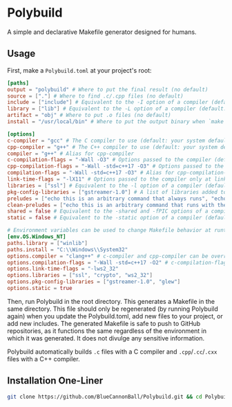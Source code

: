 # Polybuild
A simple and declarative Makefile generator designed for humans.

## Usage
First, make a `Polybuild.toml` at your project's root:
```toml
[paths]
output = "polybuild" # Where to put the final result (no default)
source = ["."] # Where to find .c/.cpp files (no default)
include = ["include"] # Equivalent to the -I option of a compiler (default: empty)
library = ["lib"] # Equivalent to the -L option of a compiler (default: your system default C++ library paths)
artifact = "obj" # Where to put .o files (no default)
install = "/usr/local/bin" # Where to put the output binary when `make install` is executed (default: empty)

[options]
c-compiler = "gcc" # The C compiler to use (default: your system default C compiler)
cpp-compiler = "g++" # The C++ compiler to use (default: your system default C++ compiler)
compiler = "g++" # Alias for cpp-compiler
c-compilation-flags = "-Wall -O3" # Options passed to the compiler (default: your system default C compiler flags)
cpp-compilation-flags = "-Wall -std=c++17 -O3" # Options passed to the compiler (default: your system default C++ compiler flags)
compilation-flags = "-Wall -std=c++17 -O3" # Alias for cpp-compilation-flags
link-time-flags = "-lX11" # Options passed to the compiler only at link time, placed after /link on Windows (defaylt: empty)
libraries = ["ssl"] # Equivalent to the -l option of a compiler (default: empty)
pkg-config-libraries = ["gstreamer-1.0"] # A list of libraries added to `compilation-flags` and `libraries` with `pkg-config`
preludes = ["echo this is an arbitrary command that always runs", "echo these commands may execute in parallel"] # (default: empty)
clean-preludes = ["echo this is an arbitrary command that runs with the clean target"] # (default: empty)
shared = false # Equivalent to the -shared and -fPIC options of a compiler (default: false)
static = false # Equivalent to the -static option of a compiler (default: false)

# Environment variables can be used to change Makefile behavior at runtime
[env.OS.Windows_NT]
paths.library = ["winlib"]
paths.install = "C:\\Windows\\System32"
options.compiler = "clang++" # c-compiler and cpp-compiler can be overrided as well
options.compilation-flags = "-Wall -std=c++17 -O2" # c-compilation-flags and cpp-compilation-flags can be overrided as well
options.link-time-flags = "-lws2_32"
options.libraries = ["ssl", "crypto", "ws2_32"]
options.pkg-config-libraries = ["gstreamer-1.0", "glew"]
options.static = true
```
Then, run Polybuild in the root directory. This generates a Makefile in the same directory. This file should only be regenerated (by running Polybuild again) when you update the Polybuild.toml, add new files to your project, or add new includes. The generated Makefile is safe to push to GitHub repositories, as it functions the same regardless of the environment in which it was generated. It does not divulge any sensitive information.

Polybuild automatically builds `.c` files with a C compiler and `.cpp`/`.cc`/`.cxx` files with a C++ compiler.

## Installation One-Liner
```sh
git clone https://github.com/BlueCannonBall/Polybuild.git && cd Polybuild && make && sudo make install
```

